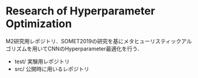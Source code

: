 # Research of Hyperparameter Optimization

M2研究用レポジトリ．SOMET2019の研究を基にメタヒューリスティックアルゴリズムを用いてCNNのHyperparameter最適化を行う．

- test/ 実験用レポジトリ
- src/  公開時に用いるレポジトリ